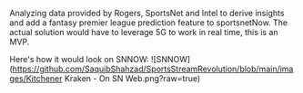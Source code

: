 Analyzing data provided by Rogers, SportsNet and Intel to derive insights and add a fantasy premier league prediction feature to sportsnetNow. The actual solution would have to leverage 5G to work in real time, this is an MVP.

Here's how it would look on SNNOW: 
![SNNOW](https://github.com/SaquibShahzad/SportsStreamRevolution/blob/main/images/Kitchener Kraken - On SN Web.png?raw=true)
